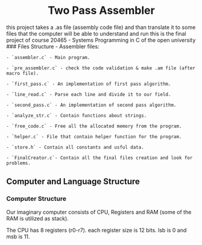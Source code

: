 <h1 align="center">Two Pass Assembler</h1>
this project takes a .as file (assembly code file) and than translate it to some files that the computer will be able to understand and run
this is the final project of course 20465 - Systems Programming in C of the open university
### Files Structure
- Assembler files:

    - `assembler.c` - Main program.
   
    - `pre_assembler.c` - check the code validation & make .am file (after macro file).

    - `first_pass.c` - An implementation of first pass algorithm.

    - `line_read.c` - Parse each line and divide it to our field.

    - `second_pass.c` - An implementation of second pass algorithm.

    - `analyze_str.c` - Contain functions about strings.
    
    - `free_code.c` - Free all the allocated memory from the program.
    
    - `helper.c` - File that contain helper function for the program.
    
    - `store.h` - Contain all constants and usful data.
    
    - `FinalCreator.c`- Contain all the final files creation and look for problems.
## Computer and Language Structure

### Computer Structure
Our imaginary computer consists of CPU, Registers and RAM (some of the RAM is utilized as stack).

The CPU has 8 registers (r0-r7). each register size is 12 bits. lsb is 0 and msb is 11.
